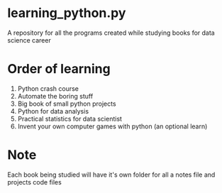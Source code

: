 # learning_python.py
 A repository for all the programs created while studying books for data science career

# Order of learning
1. Python crash course
2. Automate the boring stuff
3. Big book of small python projects
4. Python for data analysis
5. Practical statistics for data scientist
6. Invent your own computer games with python (an optional learn)

# Note
Each book being studied will have it's own folder for all a notes file and projects code files
